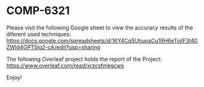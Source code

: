 # COMP-6321

Please visit the following Google sheet to view the accuracy results of the diferent used techniques:
https://docs.google.com/spreadsheets/d/16Y4Cq5UtiupaCu1RH6eTojlF3t40ZWId4GPT5Ig2-cA/edit?usp=sharing


The following Overleaf project holds the report of the Project:
https://www.overleaf.com/read/xrzcsfmkgcws

Enjoy!
